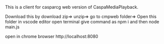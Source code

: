 This is a client for casparcg web version of CaspaMediaPlayback.

Download this by download zip=>
 unzip=>
 go to cmpweb folder=>
Open this folder in vscode editor
open terminal
give command as 
npm i
and then
node main.js

open in chrome browser http://localhost:8080